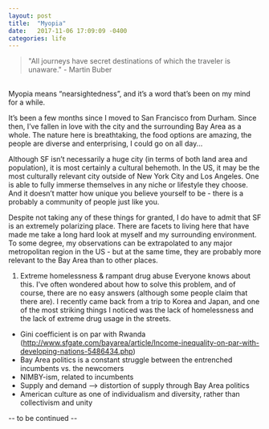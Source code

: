 ```yaml
---
layout: post
title:  "Myopia"
date:   2017-11-06 17:09:09 -0400
categories: life
---
```


>"All journeys have secret destinations of which the traveler is unaware." - Martin Buber

<br>
Myopia means “nearsightedness”, and it’s a word that’s been on my mind for a while. 

It’s been a few months since I moved to San Francisco from Durham. Since then, I’ve fallen in love with the city and the surrounding Bay Area as a whole. The nature here is breathtaking, the food options are amazing, the people are diverse and enterprising, I could go on all day...

Although SF isn’t necessarily a huge city (in terms of both land area and population), it is most certainly a cultural behemoth. In the US, it may be the most culturally relevant city outside of New York City and Los Angeles. One is able to fully immerse themselves in any niche or lifestyle they choose. And it doesn’t matter how unique you believe yourself to be - there is a probably a community of people just like you. 

Despite not taking any of these things for granted, I do have to admit that SF is an extremely polarizing place. There are facets to living here that have made me take a long hard look at myself and my surrounding environment. To some degree, my observations can be extrapolated to any major metropolitan region in the US - but at the same time, they are probably more relevant to the Bay Area than to other places. 

1. Extreme homelessness & rampant drug abuse 
Everyone knows about this. I've often wondered about how to solve this problem, and of course, there are no easy answers (although some people claim that there are). I recently came back from a trip to Korea and Japan, and one of the most striking things I noticed was the lack of homelessness and the lack of extreme drug usage in the streets. 

- Gini coefficient is on par with Rwanda (http://www.sfgate.com/bayarea/article/Income-inequality-on-par-with-developing-nations-5486434.php)
- Bay Area politics is a constant struggle between the entrenched incumbents vs. the newcomers 
- NIMBY-ism, related to incumbents
- Supply and demand --> distortion of supply through Bay Area politics
- American culture as one of individualism and diversity, rather than collectivism and unity

-- to be continued --
